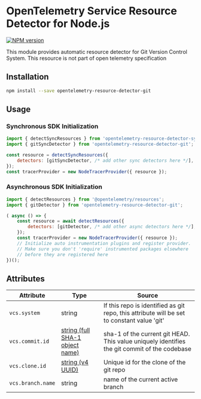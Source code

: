 # OpenTelemetry Service Resource Detector for Node.js
[![NPM version](https://img.shields.io/npm/v/opentelemetry-resource-detector-git.svg)](https://www.npmjs.com/package/opentelemetry-resource-detector-git)

This module provides automatic resource detector for Git Version Control System. This resource is not part of open telemetry specification

## Installation

```bash
npm install --save opentelemetry-resource-detector-git
```

##  Usage

### Synchronous SDK Initialization
```js
import { detectSyncResources } from 'opentelemetry-resource-detector-sync-api';
import { gitSyncDetector } from 'opentelemetry-resource-detector-git';

const resource = detectSyncResources({
    detectors: [gitSyncDetector, /* add other sync detectors here */],
});
const tracerProvider = new NodeTracerProvider({ resource });
```

### Asynchronous SDK Initialization
```js
import { detectResources } from '@opentelemetry/resources';
import { gitDetector } from 'opentelemetry-resource-detector-git';

( async () => {
    const resource = await detectResources({
        detectors: [gitDetector, /* add other async detectors here */],
    });
    const tracerProvider = new NodeTracerProvider({ resource });
    // Initialize auto instrumentation plugins and register provider.
    // Make sure you don't 'require' instrumented packages elsewhere 
    // before they are registered here
})();
```

## Attributes
| Attribute | Type | Source |
| --- | --- | --- |
| `vcs.system` | string | If this repo is identified as git repo, this attribute will be set to constant value 'git' |
| `vcs.commit.id` | [string (full SHA-1 object name)](https://git-scm.com/docs/gitrevisions#Documentation/gitrevisions.txt-emltsha1gtemegemdae86e1950b1277e545cee180551750029cfe735ememdae86eem) | sha-1 of the current git HEAD. This value uniquely identifies the git commit of the codebase |
| `vcs.clone.id` | [string (v4 UUID)](https://en.wikipedia.org/wiki/Universally_unique_identifier#Version_4_(random)) | Unique id for the clone of the git repo |
| `vcs.branch.name` | string | name of the current active branch |
